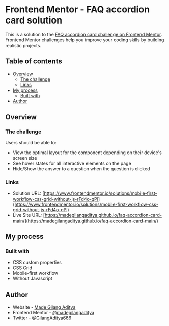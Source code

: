 # Frontend Mentor - FAQ accordion card solution

This is a solution to the [FAQ accordion card challenge on Frontend Mentor](https://www.frontendmentor.io/challenges/faq-accordion-card-XlyjD0Oam). Frontend Mentor challenges help you improve your coding skills by building realistic projects. 

## Table of contents

- [Overview](#overview)
  - [The challenge](#the-challenge)
  - [Links](#links)
- [My process](#my-process)
  - [Built with](#built-with)
- [Author](#author)


## Overview

### The challenge

Users should be able to:

- View the optimal layout for the component depending on their device's screen size
- See hover states for all interactive elements on the page
- Hide/Show the answer to a question when the question is clicked

### Links

- Solution URL: [https://www.frontendmentor.io/solutions/mobile-first-workflow-css-grid-without-js-rFd4o-qPl](https://www.frontendmentor.io/solutions/mobile-first-workflow-css-grid-without-js-rFd4o-qPl)
- Live Site URL: [https://madegilangaditya.github.io/faq-accordion-card-main/](https://madegilangaditya.github.io/faq-accordion-card-main/)

## My process

### Built with

- CSS custom properties
- CSS Grid
- Mobile-first workflow
- Without Javascript

## Author

- Website - [Made Gilang Aditya](https://mdgilangaditya.com)
- Frontend Mentor - [@madegilangaditya](https://www.frontendmentor.io/profile/madegilangaditya)
- Twitter - [@GilangAditya666](https://twitter.com/GilangAditya666)

